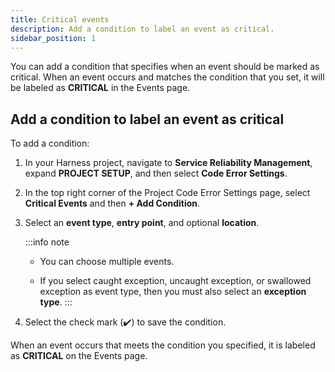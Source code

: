 ```yaml
---
title: Critical events
description: Add a condition to label an event as critical.
sidebar_position: 1
---
```


You can add a condition that specifies when an event should be marked as critical. When an event occurs and matches the condition that you set, it will be labeled as **CRITICAL** in the Events page.


## Add a condition to label an event as critical

To add a condition:

1. In your Harness project, navigate to **Service Reliability Management**, expand **PROJECT SETUP**, and then select **Code Error Settings**.

2. In the top right corner of the Project Code Error Settings page, select **Critical Events** and then **+ Add Condition**.

3. Select an **event type**, **entry point**, and optional **location**.

  
    :::info note
    - You can choose multiple events.
        
    - If you select caught exception, uncaught exception, or swallowed exception as event type, then you must also select an **exception type**.
    :::


4. Select the check mark (✔️) to save the condition.

When an event occurs that meets the condition you specified, it is labeled as **CRITICAL** on the Events page.
